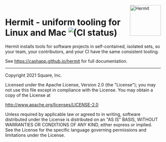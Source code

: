 <a href="https://www.vecteezy.com/vector-art/292320-hermit-crab-on-white-background" title="Hermit Crab by Vecteezy">
<img align="right" width="100" height="100" src="hermit.svg" alt="Hermit">
</a>

# Hermit - uniform tooling for Linux and Mac ![(CI status)](https://github.com/cashapp/hermit/workflows/ci/badge.svg)

Hermit installs tools for software projects in self-contained, isolated sets, so your team, your contributors, and your CI have the same consistent tooling.

See https://cashapp.github.io/hermit for full documentation.

---

Copyright 2021 Square, Inc.

Licensed under the Apache License, Version 2.0 (the "License");
you may not use this file except in compliance with the License.
You may obtain a copy of the License at

http://www.apache.org/licenses/LICENSE-2.0

Unless required by applicable law or agreed to in writing, software
distributed under the License is distributed on an "AS IS" BASIS,
WITHOUT WARRANTIES OR CONDITIONS OF ANY KIND, either express or implied.
See the License for the specific language governing permissions and
limitations under the License.

